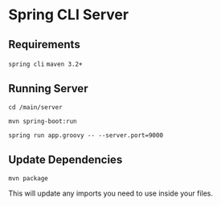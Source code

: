 # Spring CLI Server

## Requirements
`spring cli`
`maven 3.2+`

## Running Server
`cd /main/server`

`mvn spring-boot:run`

`spring run app.groovy -- --server.port=9000`

## Update Dependencies

`mvn package`

This will update any imports you need to use inside your files.